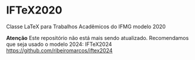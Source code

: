 # IFTeX2020
Classe LaTeX para Trabalhos Acadêmicos do IFMG modelo 2020

**Atenção**
Este repositório não está mais sendo atualizado.
Recomendamos que seja usado o modelo 2024: IFTeX2024 <https://github.com/ribeiromarcos/iftex2024>
